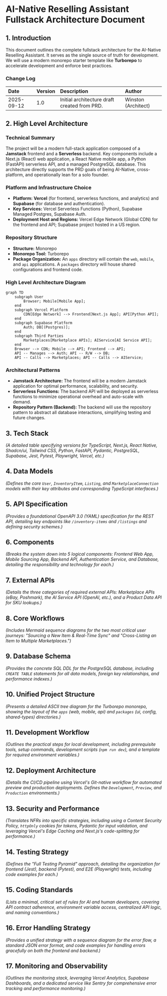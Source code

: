 # AI-Native Reselling Assistant Fullstack Architecture Document

## 1. Introduction

This document outlines the complete fullstack architecture for the AI-Native Reselling Assistant. It serves as the single source of truth for development. We will use a modern monorepo starter template like **Turborepo** to accelerate development and enforce best practices.

### Change Log

| Date       | Version | Description                                  | Author              |
| :--------- | :------ | :------------------------------------------- | :------------------ |
| 2025-09-12 | 1.0     | Initial architecture draft created from PRD. | Winston (Architect) |

## 2. High Level Architecture

### Technical Summary

The project will be a modern full-stack application composed of a **Jamstack** frontend and a **Serverless** backend. Key components include a Next.js (React) web application, a React Native mobile app, a Python (FastAPI) serverless API, and a managed PostgreSQL database. This architecture directly supports the PRD goals of being AI-Native, cross-platform, and operationally lean for a solo founder.

### Platform and Infrastructure Choice

- **Platform:** **Vercel** (for frontend, serverless functions, and analytics) and **Supabase** (for database and authentication).
- **Key Services:** Vercel Serverless Functions (Python), Supabase Managed Postgres, Supabase Auth.
- **Deployment Host and Regions:** Vercel Edge Network (Global CDN) for the frontend and API; Supabase project hosted in a US region.

### Repository Structure

- **Structure:** Monorepo
- **Monorepo Tool:** Turborepo
- **Package Organization:** An `apps` directory will contain the `web`, `mobile`, and `api` applications. A `packages` directory will house shared configurations and frontend code.

### High Level Architecture Diagram

```
graph TD
    subgraph User
        Browser; Mobile[Mobile App];
    end
    subgraph Vercel Platform
        CDN[Edge Network] --> Frontend[Next.js App]; API[Python API];
    end
    subgraph Supabase Platform
        Auth; DB[(Postgres)];
    end
    subgraph Third Parties
        Marketplaces[Marketplace APIs]; AIService[AI Service API];
    end
    Browser --> CDN; Mobile --> API; Frontend --> API;
    API -- Manages --> Auth; API -- R/W --> DB;
    API -- Calls --> Marketplaces; API -- Calls --> AIService;
```

### Architectural Patterns

- **Jamstack Architecture:** The frontend will be a modern Jamstack application for optimal performance, scalability, and security.
- **Serverless Functions:** The backend API will be deployed as serverless functions to minimize operational overhead and auto-scale with demand.
- **Repository Pattern (Backend):** The backend will use the repository pattern to abstract all database interactions, simplifying testing and future changes.

## 3. Tech Stack

_(A detailed table specifying versions for TypeScript, Next.js, React Native, Shadcn/ui, Tailwind CSS, Python, FastAPI, Pydantic, PostgreSQL, Supabase, Jest, Pytest, Playwright, Vercel, etc.)_

## 4. Data Models

_(Defines the core `User`, `InventoryItem`, `Listing`, and `MarketplaceConnection` models with their key attributes and corresponding TypeScript interfaces.)_

## 5. API Specification

_(Provides a foundational OpenAPI 3.0 (YAML) specification for the REST API, detailing key endpoints like `/inventory-items` and `/listings` and defining security schemes.)_

## 6. Components

_(Breaks the system down into 5 logical components: Frontend Web App, Mobile Sourcing App, Backend API, Authentication Service, and Database, detailing the responsibility and technology for each.)_

## 7. External APIs

_(Details the three categories of required external APIs: Marketplace APIs (eBay, Poshmark), the AI Service API (OpenAI, etc.), and a Product Data API for SKU lookups.)_

## 8. Core Workflows

_(Includes Mermaid sequence diagrams for the two most critical user journeys: "Sourcing a New Item & Real-Time Sync" and "Cross-Listing an Item to Multiple Marketplaces.")_

## 9. Database Schema

_(Provides the concrete SQL DDL for the PostgreSQL database, including `CREATE TABLE` statements for all data models, foreign key relationships, and performance indexes.)_

## 10. Unified Project Structure

_(Presents a detailed ASCII tree diagram for the Turborepo monorepo, showing the layout of the `apps` (web, mobile, api) and `packages` (ui, config, shared-types) directories.)_

## 11. Development Workflow

_(Outlines the practical steps for local development, including prerequisite tools, setup commands, development scripts (`npm run dev`), and a template for required environment variables.)_

## 12. Deployment Architecture

_(Details the CI/CD pipeline using Vercel's Git-native workflow for automated preview and production deployments. Defines the `Development`, `Preview`, and `Production` environments.)_

## 13. Security and Performance

_(Translates NFRs into specific strategies, including using a Content Security Policy, `httpOnly` cookies for tokens, Pydantic for input validation, and leveraging Vercel's Edge Caching and Next.js's code-splitting for performance.)_

## 14. Testing Strategy

_(Defines the "Full Testing Pyramid" approach, detailing the organization for frontend (Jest), backend (Pytest), and E2E (Playwright) tests, including code examples for each.)_

## 15. Coding Standards

_(Lists a minimal, critical set of rules for AI and human developers, covering API contract adherence, environment variable access, centralized API logic, and naming conventions.)_

## 16. Error Handling Strategy

_(Provides a unified strategy with a sequence diagram for the error flow, a standard JSON error format, and code examples for handling errors gracefully on both the frontend and backend.)_

## 17. Monitoring and Observability

_(Outlines the monitoring stack, leveraging Vercel Analytics, Supabase Dashboards, and a dedicated service like Sentry for comprehensive error tracking and performance monitoring.)_
